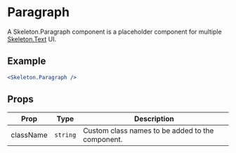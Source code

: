 # Paragraph

A Skeleton.Paragraph component is a placeholder component for multiple [Skeleton.Text](./Text) UI.


## Example

```jsx
<Skeleton.Paragraph />
```


## Props

| Prop | Type | Description |
| --- | --- | --- |
| className | `string` | Custom class names to be added to the component. |
